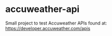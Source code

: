 # accuweather-api

Small project to test Accuweather APIs found at:  https://developer.accuweather.com/apis
